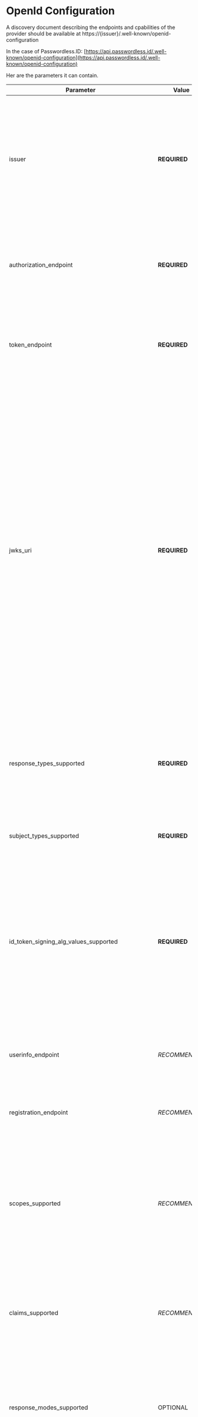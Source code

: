 OpenId Configuration
====================

A discovery document describing the endpoints and cpabilities of the provider should be available at https://{issuer}/.well-known/openid-configuration

In the case of Passwordless.ID: [https://api.passwordless.id/.well-known/openid-configuration](https://api.passwordless.id/.well-known/openid-configuration)

Her are the parameters it can contain.

Parameter | Value | Description
----------|-------|------------
issuer | **REQUIRED** | URL using the https scheme with no query or fragment components that the OP asserts as its Issuer Identifier. If Issuer discovery is supported (see Section 2), this value MUST be identical to the issuer value returned by WebFinger. This also MUST be identical to the iss Claim value in ID Tokens issued from this Issuer.
authorization_endpoint | **REQUIRED** | URL of the OP's OAuth 2.0 Authorization Endpoint [OpenID.Core]. This URL MUST use the https scheme and MAY contain port, path, and query parameter components.
token_endpoint | **REQUIRED** | URL of the OP's OAuth 2.0 Token Endpoint [OpenID.Core]. This URL MUST use the https scheme and MAY contain port, path, and query parameter components.
jwks_uri | **REQUIRED** | URL of the OP's JWK Set [JWK] document, which MUST use the https scheme. This contains the signing key(s) the RP uses to validate signatures from the OP. The JWK Set MAY also contain the Server's encryption key(s), which are used by RPs to encrypt requests to the Server. When both signing and encryption keys are made available, a use (public key use) parameter value is **REQUIRED** for all keys in the referenced JWK Set to indicate each key's intended usage. Although some algorithms allow the same key to be used for both signatures and encryption, doing so is NOT *RECOMMENDED*, as it is less secure. The JWK x5c parameter MAY be used to provide X.509 representations of keys provided. When used, the bare key values MUST still be present and MUST match those in the certificate. The JWK Set MUST NOT contain private or symmetric key values.
response_types_supported | **REQUIRED** | JSON array containing a list of the OAuth 2.0 response_type values that this OP supports. Dynamic OpenID Providers MUST support the code, id_token, and the id_token token Response Type values.
subject_types_supported | **REQUIRED** | JSON array containing a list of the Subject Identifier types that this OP supports. Valid types include pairwise and public.
id_token_signing_alg_values_supported | **REQUIRED** | JSON array containing a list of the JWS signing algorithms (alg values) supported by the OP for the ID Token to encode the Claims in a JWT. The algorithm RS256 MUST be included. The value none MAY be supported but MUST NOT be used unless the Response Type used returns no ID Token from the Authorization Endpoint (such as when using the Authorization Code Flow).
userinfo_endpoint | *RECOMMENDED* | URL of the OP's UserInfo Endpoint [OpenID.Core]. This URL MUST use the https scheme and MAY contain port, path, and query parameter components.
registration_endpoint | *RECOMMENDED* | URL of the OP's Dynamic Client Registration Endpoint [OpenID.Registration], which MUST use the https scheme.
scopes_supported | *RECOMMENDED* | JSON array containing a list of the OAuth 2.0 [RFC6749] scope values that this server supports. The server MUST support the openid scope value. Servers MAY choose not to advertise some supported scope values even when this parameter is used, although those defined in [OpenID.Core] SHOULD be listed, if supported.
claims_supported | *RECOMMENDED* | JSON array containing a list of the Claim Names of the Claims that the OpenID Provider MAY be able to supply values for. Note that for privacy or other reasons, this might not be an exhaustive list.
response_modes_supported | OPTIONAL | JSON array containing a list of the OAuth 2.0 response_mode values that this OP supports, as specified in OAuth 2.0 Multiple Response Type Encoding Practices [OAuth.Responses]. If omitted, the default for Dynamic OpenID Providers is ["query", "fragment"].
grant_types_supported | OPTIONAL | JSON array containing a list of the OAuth 2.0 Grant Type values that this OP supports. Dynamic OpenID Providers MUST support the authorization_code and implicit Grant Type values and MAY support other Grant Types. If omitted, the default value is ["authorization_code", "implicit"].
acr_values_supported | OPTIONAL | JSON array containing a list of the Authentication Context Class References that this OP supports.
id_token_encryption_alg_values_supported | OPTIONAL | JSON array containing a list of the JWE encryption algorithms (alg values) supported by the OP for the ID Token to encode the Claims in a JWT.
id_token_encryption_enc_values_supported | OPTIONAL | JSON array containing a list of the JWE encryption algorithms (enc values) supported by the OP for the ID Token to encode the Claims in a JWT.
userinfo_signing_alg_values_supported | OPTIONAL | JSON array containing a list of the JWS signing algorithms (alg values) [JWA] supported by the UserInfo Endpoint to encode the Claims in a JWT. The value none MAY be included.
userinfo_encryption_alg_values_supported | OPTIONAL | JSON array containing a list of the JWE encryption algorithms (alg values) [JWA] supported by the UserInfo Endpoint to encode the Claims in a JWT.
userinfo_encryption_enc_values_supported | OPTIONAL | JSON array containing a list of the JWE encryption algorithms (enc values) [JWA] supported by the UserInfo Endpoint to encode the Claims in a JWT.
request_object_signing_alg_values_supported | OPTIONAL | JSON array containing a list of the JWS signing algorithms (alg values) supported by the OP for Request Objects, which are described in Section 6.1 of OpenID Connect Core 1.0 [OpenID.Core]. These algorithms are used both when the Request Object is passed by value (using the request parameter) and when it is passed by reference (using the request_uri parameter). Servers SHOULD support none and RS256.
request_object_encryption_alg_values_supported | OPTIONAL | JSON array containing a list of the JWE encryption algorithms (alg values) supported by the OP for Request Objects. These algorithms are used both when the Request Object is passed by value and when it is passed by reference.
request_object_encryption_enc_values_supported | OPTIONAL | JSON array containing a list of the JWE encryption algorithms (enc values) supported by the OP for Request Objects. These algorithms are used both when the Request Object is passed by value and when it is passed by reference.
token_endpoint_auth_methods_supported | OPTIONAL | JSON array containing a list of Client Authentication methods supported by this Token Endpoint. The options are client_secret_post, client_secret_basic, client_secret_jwt, and private_key_jwt, as described in Section 9 of OpenID Connect Core 1.0 [OpenID.Core]. Other authentication methods MAY be defined by extensions. If omitted, the default is client_secret_basic -- the HTTP Basic Authentication Scheme specified in Section 2.3.1 of OAuth 2.0 [RFC6749].
token_endpoint_auth_signing_alg_values_supported | OPTIONAL | JSON array containing a list of the JWS signing algorithms (alg values) supported by the Token Endpoint for the signature on the JWT [JWT] used to authenticate the Client at the Token Endpoint for the private_key_jwt and client_secret_jwt authentication methods. Servers SHOULD support RS256. The value none MUST NOT be used.
display_values_supported | OPTIONAL | JSON array containing a list of the display parameter values that the OpenID Provider supports. These values are described in Section 3.1.2.1 of OpenID Connect Core 1.0 [OpenID.Core].
claim_types_supported | OPTIONAL | JSON array containing a list of the Claim Types that the OpenID Provider supports. These Claim Types are described in Section 5.6 of OpenID Connect Core 1.0 [OpenID.Core]. Values defined by this specification are normal, aggregated, and distributed. If omitted, the implementation supports only normal Claims.
service_documentation | OPTIONAL | URL of a page containing human-readable information that developers might want or need to know when using the OpenID Provider. In particular, if the OpenID Provider does not support Dynamic Client Registration, then information on how to register Clients needs to be provided in this documentation.
claims_locales_supported | OPTIONAL | Languages and scripts supported for values in Claims being returned, represented as a JSON array of BCP47 [RFC5646] language tag values. Not all languages and scripts are necessarily supported for all Claim values.
ui_locales_supported | OPTIONAL | Languages and scripts supported for the user interface, represented as a JSON array of BCP47 [RFC5646] language tag values.
claims_parameter_supported | OPTIONAL | Boolean value specifying whether the OP supports use of the claims parameter, with true indicating support. If omitted, the default value is false.
request_parameter_supported | OPTIONAL | Boolean value specifying whether the OP supports use of the request parameter, with true indicating support. If omitted, the default value is false.
request_uri_parameter_supported | OPTIONAL | Boolean value specifying whether the OP supports use of the request_uri parameter, with true indicating support. If omitted, the default value is true.
require_request_uri_registration | OPTIONAL | Boolean value specifying whether the OP requires any request_uri values used to be pre-registered using the request_uris registration parameter. Pre-registration is **REQUIRED** when the value is true. If omitted, the default value is false.
op_policy_uri | OPTIONAL | URL that the OpenID Provider provides to the person registering the Client to read about the OP's requirements on how the Relying Party can use the data provided by the OP. The registration process SHOULD display this URL to the person registering the Client if it is given.
op_tos_uri | OPTIONAL | URL that the OpenID Provider provides to the person registering the Client to read about the OpenID Provider's terms of service. The registration process SHOULD display this URL to the person registering the Client if it is given.



See [specifications](https://openid.net/specs/openid-connect-discovery-1_0.html#ProviderMetadata) for further details. 
